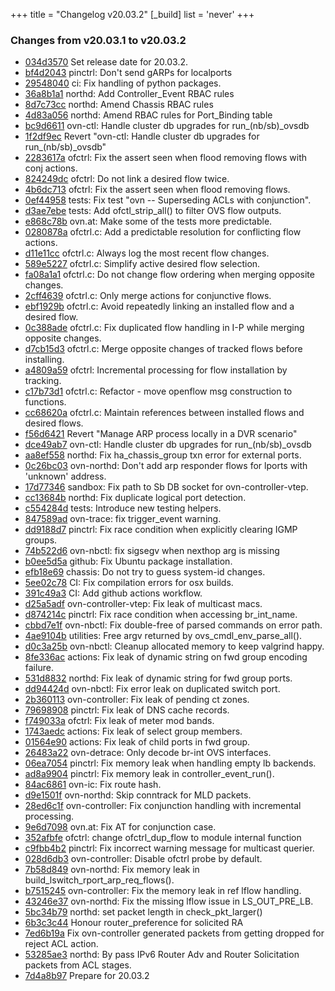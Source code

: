 +++
title = "Changelog v20.03.2"
[_build]
  list = 'never'
+++

### Changes from v20.03.1 to v20.03.2

- [034d3570](https://github.com/ovn-org/ovn/commit/034d35707024bdac982310af2fac2528c2d32f2c) Set release date for 20.03.2.
- [bf4d2043](https://github.com/ovn-org/ovn/commit/bf4d20434159a1793016cbdfc1eee1d25a306c1b) pinctrl: Don't send gARPs for localports
- [29548040](https://github.com/ovn-org/ovn/commit/295480407837cf9812cfb9fbcbd23a844ac6bd0e) ci: Fix handling of python packages.
- [36a8b1a1](https://github.com/ovn-org/ovn/commit/36a8b1a1d9bc1d087df0c2791c3363f240b84799) northd: Add Controller_Event RBAC rules
- [8d7c73cc](https://github.com/ovn-org/ovn/commit/8d7c73cc031c18903f0c9f7e1dc535c2a193284f) northd: Amend Chassis RBAC rules
- [4d83a056](https://github.com/ovn-org/ovn/commit/4d83a056d9bc7b1f64ef26748cd404711209b728) northd: Amend RBAC rules for Port_Binding table
- [bc9d6611](https://github.com/ovn-org/ovn/commit/bc9d6611ba4f8e0d495f574fe09ff5ab6e9af66e) ovn-ctl: Handle cluster db upgrades for run_(nb/sb)_ovsdb
- [1f2df9ec](https://github.com/ovn-org/ovn/commit/1f2df9ec3a5961f5d3159bced14311aa833c2b49) Revert "ovn-ctl: Handle cluster db upgrades for run_(nb/sb)_ovsdb"
- [2283617a](https://github.com/ovn-org/ovn/commit/2283617adc564164b9655187c505c9558e67db33) ofctrl: Fix the assert seen when flood removing flows with conj actions.
- [824249dc](https://github.com/ovn-org/ovn/commit/824249dc2b616e62089c9038e18da149a3494bb9) ofctrl: Do not link a desired flow twice.
- [4b6dc713](https://github.com/ovn-org/ovn/commit/4b6dc713c5fb5790b135cdd6606b6893117a3fe8) ofctrl: Fix the assert seen when flood removing flows.
- [0ef44958](https://github.com/ovn-org/ovn/commit/0ef44958bb1c28721dc86aa21757077fc0b24c12) tests: Fix test "ovn -- Superseding ACLs with conjunction".
- [d3ae7ebe](https://github.com/ovn-org/ovn/commit/d3ae7ebef13ca6b2648f22cac1d73c519573dc76) tests: Add ofctl_strip_all() to filter OVS flow outputs.
- [e868c78b](https://github.com/ovn-org/ovn/commit/e868c78bd7bdbd39e34f126524c1fa7ce03e8fd8) ovn.at: Make some of the tests more predictable.
- [0280878a](https://github.com/ovn-org/ovn/commit/0280878addd9d852449ee9ee6bf2d7e5461ff7e5) ofctrl.c: Add a predictable resolution for conflicting flow actions.
- [d11e11cc](https://github.com/ovn-org/ovn/commit/d11e11cca987618cf544942e8ae62f4d64a1bf08) ofctrl.c: Always log the most recent flow changes.
- [589e5227](https://github.com/ovn-org/ovn/commit/589e5227572e9da9593664eeea4e6c8ac82be9f3) ofctrl.c: Simplify active desired flow selection.
- [fa08a1a1](https://github.com/ovn-org/ovn/commit/fa08a1a155c6538c672714b57aa9aa2749352c4f) ofctrl.c: Do not change flow ordering when merging opposite changes.
- [2cff4639](https://github.com/ovn-org/ovn/commit/2cff4639076b1d719db6ff3b480d9ed7468fc816) ofctrl.c: Only merge actions for conjunctive flows.
- [ebf1929b](https://github.com/ovn-org/ovn/commit/ebf1929bd48cb05c961a6b8bbdb02598435d1c68) ofctrl.c: Avoid repeatedly linking an installed flow and a desired flow.
- [0c388ade](https://github.com/ovn-org/ovn/commit/0c388ade25e3cb0f8f322680df15707231a206e5) ofctrl.c: Fix duplicated flow handling in I-P while merging opposite changes.
- [d7cb15d3](https://github.com/ovn-org/ovn/commit/d7cb15d333aef3ee9f1db0f0860c4ee9e345e70c) ofctrl.c: Merge opposite changes of tracked flows before installing.
- [a4809a59](https://github.com/ovn-org/ovn/commit/a4809a59175903a7276b3ca6d36a23dabb5fa363) ofctrl: Incremental processing for flow installation by tracking.
- [c17b73d1](https://github.com/ovn-org/ovn/commit/c17b73d172139b9395595d86cf4d3309c2207ca9) ofctrl.c: Refactor - move openflow msg construction to functions.
- [cc68620a](https://github.com/ovn-org/ovn/commit/cc68620af4d2b0b5fb6e7ebb8d1b781830e56df1) ofctrl.c: Maintain references between installed flows and desired flows.
- [f56d6421](https://github.com/ovn-org/ovn/commit/f56d6421ffedbc8111447edb61a571fa7ebef5b1) Revert "Manage ARP process locally in a DVR scenario"
- [dce49ab7](https://github.com/ovn-org/ovn/commit/dce49ab7bf0365e50e9660098f743b340d444fbe) ovn-ctl: Handle cluster db upgrades for run_(nb/sb)_ovsdb
- [aa8ef558](https://github.com/ovn-org/ovn/commit/aa8ef5588c119fa8615d78288a7db7e3df2d6fbe) northd: Fix ha_chassis_group txn error for external ports.
- [0c26bc03](https://github.com/ovn-org/ovn/commit/0c26bc03064f2c21d208f0f860b48d8ab39380cb) ovn-northd: Don't add arp responder flows for lports with 'unknown' address.
- [17d77346](https://github.com/ovn-org/ovn/commit/17d77346bab7e55f2f8f5fc712898a995ca81f3a) sandbox: Fix path to Sb DB socket for ovn-controller-vtep.
- [cc13684b](https://github.com/ovn-org/ovn/commit/cc13684bbe75e08e138b8b69151acb1f0a7adff3) northd: Fix duplicate logical port detection.
- [c554284d](https://github.com/ovn-org/ovn/commit/c554284d394141d414814ef5222145830d8ba7dc) tests: Introduce new testing helpers.
- [847589ad](https://github.com/ovn-org/ovn/commit/847589adf8d31d7e9d735696f9e01a418f8b2cbe) ovn-trace: fix trigger_event warning.
- [dd9188d7](https://github.com/ovn-org/ovn/commit/dd9188d74539a0217b25c0d773aca7c3a15af3ee) pinctrl: Fix race condition when explicitly clearing IGMP groups.
- [74b522d6](https://github.com/ovn-org/ovn/commit/74b522d6ec85a38e33fce433c7e07c603a6d6979) ovn-nbctl: fix sigsegv when nexthop arg is missing
- [b0ee5d5a](https://github.com/ovn-org/ovn/commit/b0ee5d5ae2389cfae2c6b8728ed5e12cd57bfe8c) github: Fix Ubuntu package installation.
- [efb18e69](https://github.com/ovn-org/ovn/commit/efb18e69493a777fcfa97ce33a3e7293b771dbd8) chassis: Do not try to guess system-id changes.
- [5ee02c78](https://github.com/ovn-org/ovn/commit/5ee02c787531ab4bdd5caa460aac3b1835dc7f4d) CI: Fix compilation errors for osx builds.
- [391c49a3](https://github.com/ovn-org/ovn/commit/391c49a3ca1613276a56637375aadeba57f65fd2) CI: Add github actions workflow.
- [d25a5adf](https://github.com/ovn-org/ovn/commit/d25a5adf1856fc0d09c6be286295de6083a5f5de) ovn-controller-vtep: Fix leak of multicast macs.
- [d874214c](https://github.com/ovn-org/ovn/commit/d874214cf2220c83b4549da1a652d02c1047b5e7) pinctrl: Fix race condition when accessing br_int_name.
- [cbbd7e1f](https://github.com/ovn-org/ovn/commit/cbbd7e1f1973c5e8beb8ac392c692f5122257a66) ovn-nbctl: Fix double-free of parsed commands on error path.
- [4ae9104b](https://github.com/ovn-org/ovn/commit/4ae9104bacfc1c7d9ce1ad220468810d564aa447) utilities: Free argv returned by ovs_cmdl_env_parse_all().
- [d0c3a25b](https://github.com/ovn-org/ovn/commit/d0c3a25b5e6118ff8212a152e3a50cb7379d8179) ovn-nbctl: Cleanup allocated memory to keep valgrind happy.
- [8fe336ac](https://github.com/ovn-org/ovn/commit/8fe336ac3ca4dc1200c8566c59b720a83c381c21) actions: Fix leak of dynamic string on fwd group encoding failure.
- [531d8832](https://github.com/ovn-org/ovn/commit/531d8832db4b8853d4c60ec0aabfe9dbb2c51849) northd: Fix leak of dynamic string for fwd group ports.
- [dd94424d](https://github.com/ovn-org/ovn/commit/dd94424d8664ead76bc6352af68906bbe71137aa) ovn-nbctl: Fix error leak on duplicated switch port.
- [2b360113](https://github.com/ovn-org/ovn/commit/2b3601132d9a408f6e2b9dffd3b48c8c531862e2) ovn-controller: Fix leak of pending ct zones.
- [79698908](https://github.com/ovn-org/ovn/commit/79698908674136da774dca1f0b0642c49bbe1e32) pinctrl: Fix leak of DNS cache records.
- [f749033a](https://github.com/ovn-org/ovn/commit/f749033a3c71e1c4972075c3321e6b28784a719e) ofctrl: Fix leak of meter mod bands.
- [1743aedc](https://github.com/ovn-org/ovn/commit/1743aedc104d66c965e7276b91aaa964f0c8ffce) actions: Fix leak of select group members.
- [01564e90](https://github.com/ovn-org/ovn/commit/01564e904d584a7a7d4600ab237648702ba49a70) actions: Fix leak of child ports in fwd group.
- [26483a22](https://github.com/ovn-org/ovn/commit/26483a2262325007883ec879b9a990f3d9c7f72c) ovn-detrace: Only decode br-int OVS interfaces.
- [06ea7054](https://github.com/ovn-org/ovn/commit/06ea7054213d89cfea67b985a1752c58aeef30a3) pinctrl: Fix memory leak when handling empty lb backends.
- [ad8a9904](https://github.com/ovn-org/ovn/commit/ad8a99045a39e7f50e54e703b493317b9dfad07e) pinctrl: Fix memory leak in controller_event_run().
- [84ac6861](https://github.com/ovn-org/ovn/commit/84ac6861b016d59ad97291fa538529773b054aad) ovn-ic: Fix route hash.
- [d9e1501f](https://github.com/ovn-org/ovn/commit/d9e1501f64392693c8bdbb1ff20c6b810799d9e1) ovn-northd: Skip conntrack for MLD packets.
- [28ed6c1f](https://github.com/ovn-org/ovn/commit/28ed6c1f92f06676987a1046a01738b903ae616e) ovn-controller: Fix conjunction handling with incremental processing.
- [9e6d7098](https://github.com/ovn-org/ovn/commit/9e6d7098da74761df03a67a23df9407c101845ac) ovn.at: Fix AT for conjunction case.
- [352afbfe](https://github.com/ovn-org/ovn/commit/352afbfebc4b0130baa486e717731baf478c66e2) ofctrl: change ofctrl_dup_flow to module internal function
- [c9fbb4b2](https://github.com/ovn-org/ovn/commit/c9fbb4b27ea9e0d3256031eddd8d62edf0b5ca15) pinctrl: Fix incorrect warning message for multicast querier.
- [028d6db3](https://github.com/ovn-org/ovn/commit/028d6db38ff56018ba40b3abb3da94ba7a724ffa) ovn-controller: Disable ofctrl probe by default.
- [7b58d849](https://github.com/ovn-org/ovn/commit/7b58d84909770bb91b17a91f2f3cd5456651585c) ovn-northd: Fix memory leak in build_lswitch_rport_arp_req_flows().
- [b7515245](https://github.com/ovn-org/ovn/commit/b75152453da1b714bf864d8bd6fd921f5b06926d) ovn-controller: Fix the memory leak in ref lflow handling.
- [43246e37](https://github.com/ovn-org/ovn/commit/43246e3726de28f047968b9cbd5365d586c6d5d1) ovn-northd: Fix the missing lflow issue in LS_OUT_PRE_LB.
- [5bc34b79](https://github.com/ovn-org/ovn/commit/5bc34b7989d0fac97c3d594872654bf4cb185505) northd: set packet length in check_pkt_larger()
- [6b3c3c44](https://github.com/ovn-org/ovn/commit/6b3c3c44a17e2d13dd66e1b575272a11a1118fc0) Honour router_preference for solicited RA
- [7ed6b19a](https://github.com/ovn-org/ovn/commit/7ed6b19a3b0b0c9a33d35fba30e9681d7a4c6870) Fix ovn-controller generated packets from getting dropped for reject ACL action.
- [53285ae3](https://github.com/ovn-org/ovn/commit/53285ae3d99fe73e97ac6eba87c987c10f2971ce) northd: By pass IPv6 Router Adv and Router Solicitation packets from ACL stages.
- [7d4a8b97](https://github.com/ovn-org/ovn/commit/7d4a8b9759c0e3808b8960c6aff5b05c671ce88a) Prepare for 20.03.2